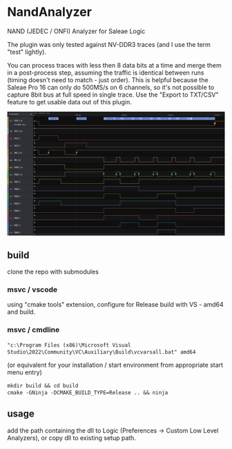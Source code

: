 # NandAnalyzer
NAND (JEDEC / ONFI) Analyzer for Saleae Logic

The plugin was only tested against NV-DDR3 traces (and I use the term "test" lightly).

You can process traces with less then 8 data bits at a time and merge them in a post-process step, assuming the traffic is identical between runs (timing doesn't need to match - just order). This is helpful because the Saleae Pro 16 can only do 500MS/s on 6 channels, so it's not possible to capture 8bit bus at full speed in single trace. Use the "Export to TXT/CSV" feature to get usable data out of this plugin.

![read id example](read_id.png)

## build
clone the repo with submodules

### msvc / vscode
using "cmake tools" extension, configure for Release build with VS - amd64 and build.

### msvc / cmdline
```
"c:\Program Files (x86)\Microsoft Visual Studio\2022\Community\VC\Auxiliary\Build\vcvarsall.bat" amd64
```
(or equivalent for your installation / start environment from appropriate start menu entry)

```
mkdir build && cd build
cmake -GNinja -DCMAKE_BUILD_TYPE=Release .. && ninja
```

## usage
add the path containing the dll to Logic (Preferences -> Custom Low Level Analyzers), or copy dll to existing setup path.
